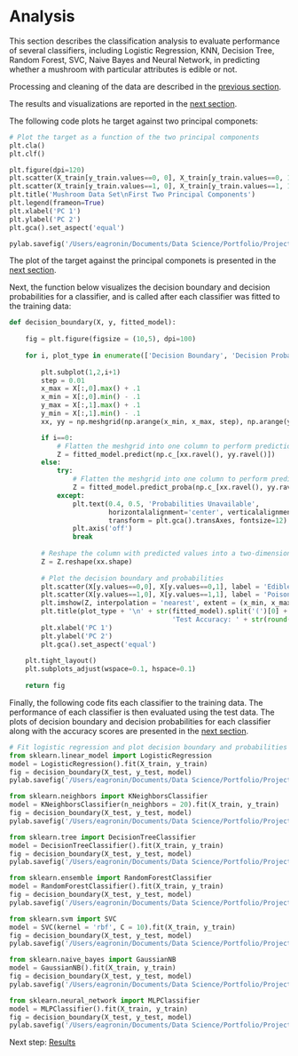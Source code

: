 # Analysis

This section describes the classification analysis to evaluate performance of several classifiers, 
including Logistic Regression, KNN, Decision Tree, Random Forest, SVC, Naive Bayes and Neural Network, 
in predicting whether a mushroom with particular attributes is edible or not.

Processing and cleaning of the data are described in the [previous section](https://eagronin.github.io/mushroom-classification-prepare/).

The results and visualizations are reported in the [next section](https://eagronin.github.io/mushroom-classification-report/).

The following code plots he target against two principal componets:

```python
# Plot the target as a function of the two principal components
plt.cla()
plt.clf()

plt.figure(dpi=120)
plt.scatter(X_train[y_train.values==0, 0], X_train[y_train.values==0, 1], label = 'Edible', alpha = 0.5, s = 2)
plt.scatter(X_train[y_train.values==1, 0], X_train[y_train.values==1, 1], label = 'Poisonous', alpha = 0.5, s = 2)
plt.title('Mushroom Data Set\nFirst Two Principal Components')
plt.legend(frameon=True)
plt.xlabel('PC 1')
plt.ylabel('PC 2')
plt.gca().set_aspect('equal')

pylab.savefig('/Users/eagronin/Documents/Data Science/Portfolio/Project Output/pca.png')
```

The plot of the target against the principal componets is presented in the [next section](https://eagronin.github.io/mushroom-classification-report/).

Next, the function below visualizes the decision boundary and decision probabilities for a classifier,
and is called after each classifier was fitted to the training data:

```python
def decision_boundary(X, y, fitted_model):
    
    fig = plt.figure(figsize = (10,5), dpi=100)
    
    for i, plot_type in enumerate(['Decision Boundary', 'Decision Probabilities']):
        
        plt.subplot(1,2,i+1)
        step = 0.01
        x_max = X[:,0].max() + .1
        x_min = X[:,0].min() - .1
        y_max = X[:,1].max() + .1
        y_min = X[:,1].min() - .1
        xx, yy = np.meshgrid(np.arange(x_min, x_max, step), np.arange(y_min, y_max, step))

        if i==0:
            # Flatten the meshgrid into one column to perform prediction
            Z = fitted_model.predict(np.c_[xx.ravel(), yy.ravel()])
        else:
            try:
                # Flatten the meshgrid into one column to perform prediction
                Z = fitted_model.predict_proba(np.c_[xx.ravel(), yy.ravel()])[:,1]
            except:
                plt.text(0.4, 0.5, 'Probabilities Unavailable', 
                         horizontalalignment='center', verticalalignment='center', 
                         transform = plt.gca().transAxes, fontsize=12)
                plt.axis('off')
                break        
        
        # Reshape the column with predicted values into a two-dimensional grid
        Z = Z.reshape(xx.shape)
        
        # Plot the decision boundary and probabilities
        plt.scatter(X[y.values==0,0], X[y.values==0,1], label = 'Edible', alpha = 0.4, s = 5)
        plt.scatter(X[y.values==1,0], X[y.values==1,1], label = 'Poisonous', alpha = 0.4, s = 5)
        plt.imshow(Z, interpolation = 'nearest', extent = (x_min, x_max, y_min, y_max), alpha = .15, origin = 'lower')
        plt.title(plot_type + '\n' + str(fitted_model).split('(')[0] +
                                         'Test Accuracy: ' + str(round(fitted_model.score(X, y),5)))
        plt.xlabel('PC 1')
        plt.ylabel('PC 2')
        plt.gca().set_aspect('equal')
    
    plt.tight_layout()
    plt.subplots_adjust(wspace=0.1, hspace=0.1)
    
    return fig
```

Finally, the following code fits each classifier to the training data.  The performance of each classifier is then
evaluated using the test data.  The plots of decision boundary and decision probabilities for each classifier along 
with the accuracy scores are presented in the [next section](https://eagronin.github.io/mushroom-classification-report/).

```python
# Fit logistic regression and plot decision boundary and probabilities
from sklearn.linear_model import LogisticRegression
model = LogisticRegression().fit(X_train, y_train)
fig = decision_boundary(X_test, y_test, model)
pylab.savefig('/Users/eagronin/Documents/Data Science/Portfolio/Project Output/logit.png')

from sklearn.neighbors import KNeighborsClassifier
model = KNeighborsClassifier(n_neighbors = 20).fit(X_train, y_train)
fig = decision_boundary(X_test, y_test, model)
pylab.savefig('/Users/eagronin/Documents/Data Science/Portfolio/Project Output/knn.png')

from sklearn.tree import DecisionTreeClassifier
model = DecisionTreeClassifier().fit(X_train, y_train)
fig = decision_boundary(X_test, y_test, model)
pylab.savefig('/Users/eagronin/Documents/Data Science/Portfolio/Project Output/tree.png')

from sklearn.ensemble import RandomForestClassifier
model = RandomForestClassifier().fit(X_train, y_train)
fig = decision_boundary(X_test, y_test, model)
pylab.savefig('/Users/eagronin/Documents/Data Science/Portfolio/Project Output/forest.png')

from sklearn.svm import SVC
model = SVC(kernel = 'rbf', C = 10).fit(X_train, y_train)
fig = decision_boundary(X_test, y_test, model)
pylab.savefig('/Users/eagronin/Documents/Data Science/Portfolio/Project Output/svc.png')

from sklearn.naive_bayes import GaussianNB
model = GaussianNB().fit(X_train, y_train)
fig = decision_boundary(X_test, y_test, model)
pylab.savefig('/Users/eagronin/Documents/Data Science/Portfolio/Project Output/naive.png')

from sklearn.neural_network import MLPClassifier
model = MLPClassifier().fit(X_train, y_train)
fig = decision_boundary(X_test, y_test, model)
pylab.savefig('/Users/eagronin/Documents/Data Science/Portfolio/Project Output/mlp.png')
```

Next step: [Results](https://eagronin.github.io/mushroom-classification-report/)
